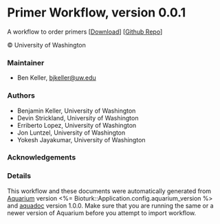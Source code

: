 # Primer Workflow, version 0.0.1

A workflow to order primers [[Download](primer-workflow.aq)] [[Github Repo](https://github.com/klavinslab/primer-workflow)]

&copy; University of Washington


### Maintainer
- Ben Keller, <bjkeller@uw.edu>

### Authors
  - Benjamin Keller, University of Washington
  - Devin Strickland, University of Washington
  - Erriberto Lopez, University of Washington
  - Jon Luntzel, University of Washington
  - Yokesh Jayakumar, University of Washington

### Acknowledgements

### Details
This workflow and these documents were automatically generated from
[Aquarium](http://www.aquarium.bio) version <%= Bioturk::Application.config.aquarium_version %> and
[aquadoc](https://github.com/klavinslab/aquadoc) version 1.0.0.
Make sure that you are running the same or a newer version of Aquarium before you attempt to
import workflow.
